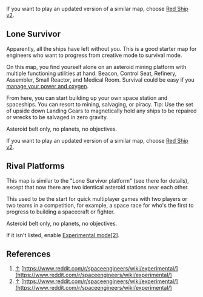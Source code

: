 If you want to play an updated version of a similar map, choose [Red Ship v2](https://spaceengineers.wiki.gg/wiki/Red_Ship_v2 "Red Ship v2").

## Lone Survivor

Apparently, all the ships have left without you. This is a good starter map for engineers who want to progress from creative mode to survival mode.

On this map, you find yourself alone on an asteroid mining platform with multiple functioning utilities at hand: Beacon, Control Seat, Refinery, Assembler, Small Reactor, and Medical Room. Survival could be easy if you [manage your power and oxygen](https://spaceengineers.wiki.gg/wiki/Life_Support "Life Support").

From here, you can start building up your own space station and spaceships. You can resort to mining, salvaging, or piracy. Tip: Use the set of upside down Landing Gears to magnetically hold any ships to be repaired or wrecks to be salvaged in zero gravity.

Asteroid belt only, no planets, no objectives.

If you want to play an updated version of a similar map, choose [Red Ship v2](https://spaceengineers.wiki.gg/wiki/Red_Ship_v2 "Red Ship v2").

## Rival Platforms

This map is similar to the "Lone Survivor platform" (see there for details), except that now there are two identical asteroid stations near each other.

This used to be the start for quick multiplayer games with two players or two teams in a competition, for example, a space race for who's the first to progress to building a spacecraft or fighter.

Asteroid belt only, no planets, no objectives.

If it isn't listed, enable [Experimental mode](https://spaceengineers.wiki.gg/wiki/Experimental_mode "Experimental mode")[\[2\]](#cite_note-2).

## References

1.  [↑](#cite_ref-1 "Jump up") [https://www.reddit.com/r/spaceengineers/wiki/experimental/](https://www.reddit.com/r/spaceengineers/wiki/experimental/)
2.  [↑](#cite_ref-2 "Jump up") [https://www.reddit.com/r/spaceengineers/wiki/experimental/](https://www.reddit.com/r/spaceengineers/wiki/experimental/)